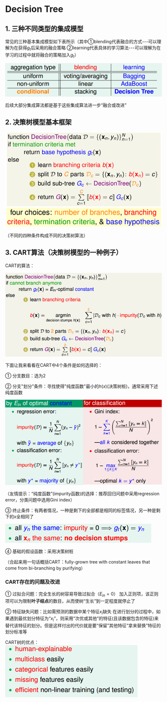 # Decision Tree

## 1. 三种不同类型的集成模型

常见的三种基本集成模型如下表所示（其中①blending代表融合的方式---可以理解为在获得$g_t$后采用的融合策略 ②learning代表具体的学习算法---可以理解为在学习的过程中就将融合的策略加入$g_t$）

![](png/tree1.png)

后续大部分集成算法都是基于这些集成算法进一步“融合或改进”

## 2. 决策树模型基本框架

![](png/tree2.png)

（不同的四种条件构成不同的决策树算法）

## 3. CART算法（决策树模型的一种例子）

CART的算法：

![](png/tree3.png)

下面让我来看看在CART中4个条件是如何选择的：

① 分支数目：选为2

② 分支"划分"条件：寻找使得"纯度函数"最小的$h(x)$(决策树桩)，通常采用下述纯度函数

![](png/tree4.png)

（友情提示：“纯度函数”(impurity函数)的选择：推荐回归问题中采用regression error，分类问题中选用Gini index）

③ 终止条件：有两者情况，一种是剩下的全部都是相同的标签情况，另一种是剩下的x全相同了

![](png/tree5.png)

④ 基础的假设函数：采用决策树桩

（合起来用一句话概括CART：fully-grown tree with constant leaves that come from bi-branching by purifying）

### CART存在的问题及改进

① 过拟合问题：完全生长的树容易导致过拟合（$E_{in}=0$）
加入正则项，该正则项可以为限制**叶子结点**的数目，从而使树“生长”到一定程度就停止了

② 特征缺失问题：比如需预测的数据中某个特征$x_i$缺失
在进行划分的过程中，如果遇到最优划分特征为“$x_i$”，则采用“次优或其他”的特征(且该数据包含的特征)来替代该特征的划分。但是这样付出的代价就是要“保留”其他特征“拿来替换”特征的划分标准等

CART树的优点：
![](png/tree6.png)

